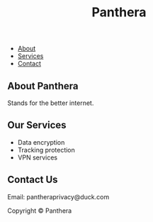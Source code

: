 <!DOCTYPE html>
<html>
  <head>
    <meta charset="UTF-8">
    <meta name="viewport" content="width=device-width, initial-scale=1.0">
  </head>
  <body>
    <header>
      <h1>Panthera</h1>
    </header>
    <nav>
      <ul>
        <li><a href="#about">About</a></li>
        <li><a href="#services">Services</a></li>
        <li><a href="#contact">Contact</a></li>
      </ul>
    </nav>
    <main>
      <section id="about">
        <h2>About Panthera</h2>
        <p>Stands for the better internet.</p>
      </section>
      <section id="services">
        <h2>Our Services</h2>
        <ul>
          <li>Data encryption</li>
          <li>Tracking protection</li>
          <li>VPN services</li>
        </ul>
      </section>
      <section id="contact">
        <h2>Contact Us</h2>
        <p>Email: pantheraprivacy@duck.com</
      </section>
    </main>
    <footer>
      <p>Copyright © Panthera</p>
    </footer>
  </body>
</html>
